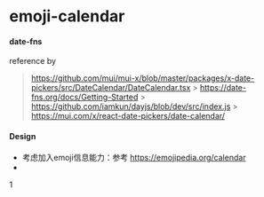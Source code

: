 # emoji-calendar

#### date-fns

reference by

> https://github.com/mui/mui-x/blob/master/packages/x-date-pickers/src/DateCalendar/DateCalendar.tsx > https://date-fns.org/docs/Getting-Started > https://github.com/iamkun/dayjs/blob/dev/src/index.js > https://mui.com/x/react-date-pickers/date-calendar/

#### Design

- 考虑加入emoji信息能力：参考 https://emojipedia.org/calendar
-
1
